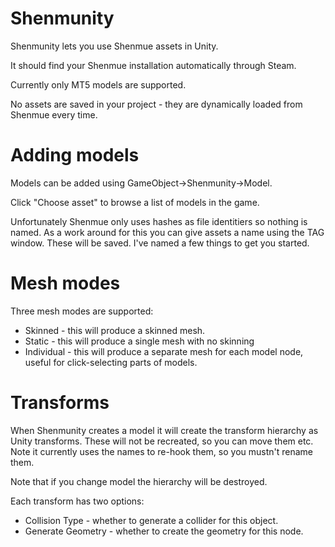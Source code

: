 # Shenmunity

Shenmunity lets you use Shenmue assets in Unity.

It should find your Shenmue installation automatically through Steam.

Currently only MT5 models are supported.

No assets are saved in your project - they are dynamically loaded from Shenmue every time.

# Adding models

Models can be added using GameObject->Shenmunity->Model. 

Click "Choose asset" to browse a list of models in the game.

Unfortunately Shenmue only uses hashes as file identitiers so nothing is named. As a work around for this you can give assets a name using the TAG window. These will be saved. I've named a few things to get you started.

# Mesh modes

Three mesh modes are supported:

* Skinned - this will produce a skinned mesh.
* Static - this will produce a single mesh with no skinning
* Individual - this will produce a separate mesh for each model node, useful for click-selecting parts of models.

# Transforms

When Shenmunity creates a model it will create the transform hierarchy as Unity transforms. These will not be recreated, so you can move them etc. Note it currently uses the names to re-hook them, so you mustn't rename them.

Note that if you change model the hierarchy will be destroyed.

Each transform has two options: 

* Collision Type - whether to generate a collider for this object.
* Generate Geometry - whether to create the geometry for this node.

